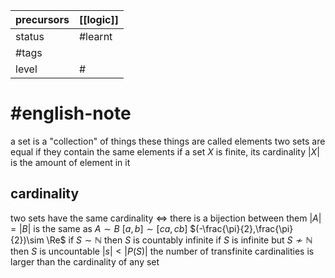 | precursors | [[logic]] |
| ---------- | --------- |
| status     | #learnt   |
| #tags      |           |
| level      | #         |
# #english-note 
a set is a "collection" of things
these things are called elements
two sets are equal if they contain the same elements
if a set $X$ is finite, its cardinality $|X|$ is the amount of element in it

## cardinality
two sets have the same cardinality $\iff$ there is a bijection between them
$|A|=|B|$ is the same as $A\sim B$
$[a,b]\sim [ca,cb]$
$(-\frac{\pi}{2},\frac{\pi}{2})\sim \Re$
if $S\sim\mathbb{N}$ then $S$ is countably infinite
if $S$ is infinite but $S\nsim\mathbb{N}$ then $S$ is uncountable
$|s|<|P(S)|$
the number of transfinite cardinalities is larger than the cardinality of any set
